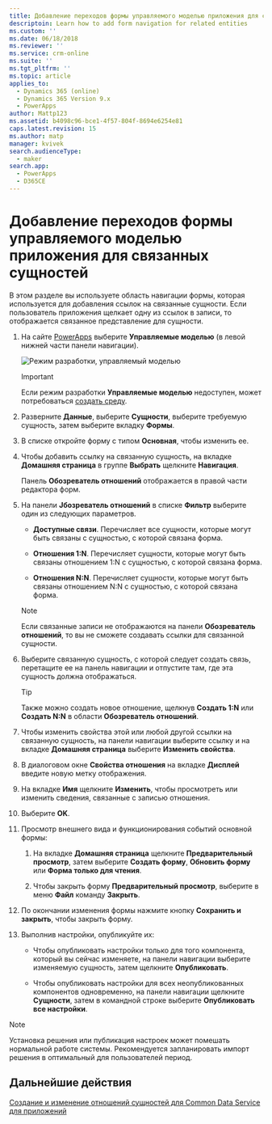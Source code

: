 ```yaml
---
title: Добавление переходов формы управляемого моделью приложения для связанных сущностей в PowerApps | MicrosoftDocs
descriptoin: Learn how to add form navigation for related entities
ms.custom: ''
ms.date: 06/18/2018
ms.reviewer: ''
ms.service: crm-online
ms.suite: ''
ms.tgt_pltfrm: ''
ms.topic: article
applies_to:
  - Dynamics 365 (online)
  - Dynamics 365 Version 9.x
  - PowerApps
author: Mattp123
ms.assetid: b4098c96-bce1-4f57-804f-8694e6254e81
caps.latest.revision: 15
ms.author: matp
manager: kvivek
search.audienceType:
  - maker
search.app:
  - PowerApps
  - D365CE
---
```

# <a name="add-model-driven-app-form-navigation-for-related-entities"></a>Добавление переходов формы управляемого моделью приложения для связанных сущностей

В этом разделе вы используете область навигации формы, которая используется для добавления ссылок на связанные сущности. Если пользователь приложения щелкает одну из ссылок в записи, то отображается связанное представление для сущности.   
  
1.  На сайте [PowerApps](https://web.powerapps.com/?utm_source=padocs&utm_medium=linkinadoc&utm_campaign=referralsfromdoc) выберите **Управляемые моделью** (в левой нижней части панели навигации).  

    ![Режим разработки, управляемый моделью](../model-driven-apps/media/model-driven-switch.png)

    > [!IMPORTANT]
    > Если режим разработки **Управляемые моделью** недоступен, может потребоваться [создать среду](https://docs.microsoft.com/powerapps/administrator/create-environment). 

2.  Разверните **Данные**, выберите **Сущности**, выберите требуемую сущность, затем выберите вкладку **Формы**. 
  
3.  В списке откройте форму с типом **Основная**, чтобы изменить ее.  
  
4.  Чтобы добавить ссылку на связанную сущность, на вкладке **Домашняя страница** в группе **Выбрать** щелкните **Навигация**.  
  
     Панель **Обозреватель отношений** отображается в правой части редактора форм.  
  
5.  На панели **Jбозреватель отношений** в списке **Фильтр** выберите один из следующих параметров.  
  
    - **Доступные связи**. Перечисляет все сущности, которые могут быть связаны с сущностью, с которой связана форма.  
  
    - **Отношения 1:N**. Перечисляет сущности, которые могут быть связаны отношением 1:N с сущностью, с которой связана форма.  
  
    - **Отношения N:N**. Перечисляет сущности, которые могут быть связаны отношением N:N с сущностью, с которой связана форма.  
  
    > [!NOTE]
    >  Если связанные записи не отображаются на панели **Обозреватель отношений**, то вы не сможете создавать ссылки для связанной сущности.  
  
6.  Выберите связанную сущность, с которой следует создать связь, перетащите ее на панель навигации и отпустите там, где эта сущность должна отображаться.  
  
    > [!TIP]
    >  Также можно создать новое отношение, щелкнув **Создать 1:N** или **Создать N:N** в области **Обозреватель отношений**.   
  
7. Чтобы изменить свойства этой или любой другой ссылки на связанную сущность, на панели навигации выберите ссылку и на вкладке **Домашняя страница** выберите **Изменить свойства**.  
  
8. В диалоговом окне **Свойства отношения** на вкладке **Дисплей** введите новую метку отображения.  
  
9. На вкладке **Имя** щелкните **Изменить**, чтобы просмотреть или изменить сведения, связанные с записью отношения.  
  
10. Выберите **OK**.  
  
11. Просмотр внешнего вида и функционирования событий основной формы:  
  
    1.  На вкладке **Домашняя страница** щелкните **Предварительный просмотр**, затем выберите **Создать форму**, **Обновить форму** или **Форма только для чтения**.  
  
    2.  Чтобы закрыть форму **Предварительный просмотр**, выберите в меню **Файл** команду **Закрыть**.  
  
12. По окончании изменения формы нажмите кнопку **Сохранить и закрыть**, чтобы закрыть форму.  
  
13. Выполнив настройки, опубликуйте их:  
  
    -   Чтобы опубликовать настройки только для того компонента, который вы сейчас изменяете, на панели навигации выберите изменяемую сущность, затем щелкните **Опубликовать**.  
  
    -   Чтобы опубликовать настройки для всех неопубликованных компонентов одновременно, на панели навигации щелкните **Сущности**, затем в командной строке выберите **Опубликовать все настройки**.  
  
> [!NOTE]
> Установка решения или публикация настроек может помешать нормальной работе системы. Рекомендуется запланировать импорт решения в оптимальный для пользователей период.
  
## <a name="next-steps"></a>Дальнейшие действия  
 [Создание и изменение отношений сущностей для Common Data Service для приложений](../common-data-service/create-edit-entity-relationships.md)
